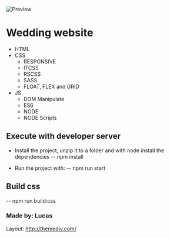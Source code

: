 ![Preview](https://i.imgur.com/kkpj4yO.jpg)

# Wedding website

- HTML
- CSS
  - RESPONSIVE
  - ITCSS
  - RSCSS
  - SASS
  - FLOAT, FLEX and GRID
- JS
  - DOM Manipulate
  - ES6
  - NODE
  - NODE Scripts

## Execute with developer server

- Install the project, unzip it to a folder and with node install the dependencies
-- npm install

- Run the project with:
-- npm run start

## Build css

-- npm run build:css


### Made by: Lucas

Layout: http://themediv.com/

